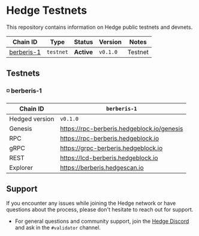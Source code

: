 # Hedge Testnets

This repository contains information on Hedge public testnets and devnets.

| Chain ID                              | Type      | Status     | Version       | Notes                     |
|---------------------------------------|-----------|------------|---------------|---------------------------|
| [berberis-1](./testnets/berberis-1) | `testnet` | **Active** | `v0.1.0` | Testnet                   |

## Testnets

### ◽️ berberis-1

| Chain ID         | `berberis-1`                                 |
|------------------|----------------------------------------------|
| Hedged version   | `v0.1.0`                                     |
| Genesis          | <https://rpc-berberis.hedgeblock.io/genesis> |
| RPC              | <https://rpc-berberis.hedgeblock.io>         |
| gRPC             | <https://grpc-berberis.hedgeblock.io>        |
| REST             | <https://lcd-berberis.hedgeblock.io>         |
| Explorer         | <https://berberis.hedgescan.io>              |

## Support

If you encounter any issues while joining the Hedge network or have questions about the process, please don't hesitate to reach out for support.

* For general questions and community support, join the [Hedge Discord](https://discord.gg/7xPqratRP6) and ask in the `#validator` channel.
